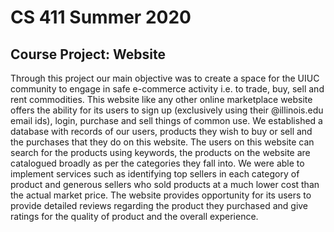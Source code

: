 # CS 411 Summer 2020
## Course Project: Website
Through this project our main objective was to create a space for the UIUC community to engage in safe e-commerce activity i.e. to trade, buy, sell and rent commodities. This website like any other online marketplace website offers the ability for its users to sign up (exclusively using their @illinois.edu email ids), login, purchase and sell things of common use. We established a database with records of our users, products they wish to buy or sell and the purchases that they do on this website. The users on this website can search for the products using keywords, the products on the website are catalogued broadly as per the categories they fall into. We were able to implement services such as identifying top sellers in each category of product and generous sellers who sold products at a much lower cost than the actual market price. The website provides opportunity for its users to provide detailed reviews regarding the product they purchased and give ratings for the quality of product and the overall experience.
